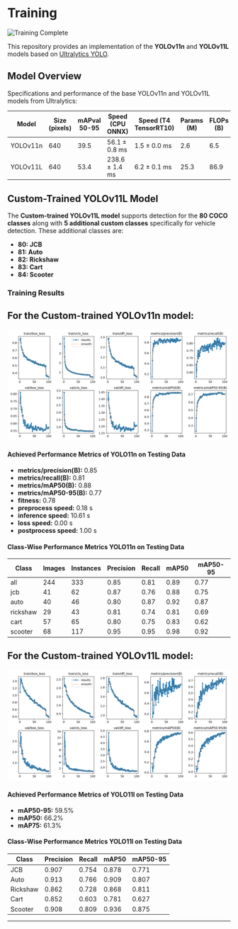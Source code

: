 # Training

![Training Complete](https://img.shields.io/badge/Training-Complete-blue)



This repository provides an implementation of the **YOLOv11n** and **YOLOv11L** models based on [Ultralytics YOLO](https://docs.ultralytics.com/models/yolo11/).

## Model Overview

Specifications and performance of the base YOLOv11n and YOLOv11L models from Ultralytics:

| **Model**    | **Size (pixels)** | **mAPval 50-95** | **Speed (CPU ONNX)** | **Speed (T4 TensorRT10)** | **Params (M)** | **FLOPs (B)** |
|--------------|-------------------|------------------|-----------------------|---------------------------|----------------|---------------|
| YOLOv11n     | 640               | 39.5             | 56.1 ± 0.8 ms         | 1.5 ± 0.0 ms              | 2.6            | 6.5           |
| YOLOv11L     | 640               | 53.4             | 238.6 ± 1.4 ms        | 6.2 ± 0.1 ms              | 25.3           | 86.9          |

## Custom-Trained YOLOv11L Model

The **Custom-trained YOLOv11L model** supports detection for the **80 COCO classes** along with **5 additional custom classes** specifically for vehicle detection. These additional classes are:

- **80: JCB**
- **81: Auto**
- **82: Rickshaw**
- **83: Cart**
- **84: Scooter**

### Training Results

## For the **Custom-trained YOLOv11n model**:

![Results](yolo11n/results.png)

#### Achieved Performance Metrics of YOLO11n on Testing Data

- **metrics/precision(B):** 0.85
- **metrics/recall(B):** 0.81
- **metrics/mAP50(B):** 0.88
- **metrics/mAP50-95(B):** 0.77
- **fitness:** 0.78
- **preprocess speed:** 0.18 s
- **inference speed:** 10.61 s
- **loss speed:** 0.00 s
- **postprocess speed:** 1.00 s



#### Class-Wise Performance Metrics YOLO11n on Testing Data

| **Class**  | **Images** | **Instances** | **Precision** | **Recall** | **mAP50** | **mAP50-95** |
|------------|------------|---------------|---------------|------------|-----------|--------------|
| all        | 244        | 333           | 0.85          | 0.81       | 0.89      | 0.77         |
| jcb        | 41         | 62            | 0.87          | 0.76       | 0.88      | 0.75         |
| auto       | 40         | 46            | 0.80          | 0.87       | 0.92      | 0.87         |
| rickshaw   | 29         | 43            | 0.81          | 0.74       | 0.81      | 0.69         |
| cart       | 57         | 65            | 0.80          | 0.75       | 0.83      | 0.62         |
| scooter    | 68         | 117           | 0.95          | 0.95       | 0.98      | 0.92         |


## For the **Custom-trained YOLOv11L model**:

![Results](yolo11l/results.png)

#### Achieved Performance Metrics of YOLO11l on Testing Data

- **mAP50-95:** 59.5%
- **mAP50:** 66.2%
- **mAP75:** 61.3%

#### Class-Wise Performance Metrics YOLO11l on Testing Data

| **Class**     | **Precision** | **Recall** | **mAP50** | **mAP50-95** |
|---------------|---------------|------------|-----------|--------------|
| JCB           | 0.907         | 0.754      | 0.878     | 0.771        |
| Auto          | 0.913         | 0.766      | 0.909     | 0.807        |
| Rickshaw      | 0.862         | 0.728      | 0.868     | 0.811        |
| Cart          | 0.852         | 0.603      | 0.781     | 0.627        |
| Scooter       | 0.908         | 0.809      | 0.936     | 0.875        |

---